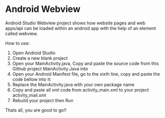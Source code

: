 # Android Webview
Android Studio Webview project shows how website pages and web apps/api can be loaded within an android app with the help of an element called
webview.

How to use:
1. Open Android Studio
2. Create a new blank project
3. Open your MainActivity.java, Copy and paste the source code from this Github project MainActivity.Java into 
4. Open your Android Manifest file, go to the sixth line, copy and paste the code bellow into it:
   <uses-permission android:name="android.permission.INTERNET"></uses-permission>
5. Replace the MainActivity.java with your own package name
6. Copy and paste all xml code from activity_main.xml to your project activity_mail.xml
7. Rebuild your project then Run 

Thats all, you are good to go!!

